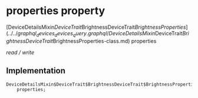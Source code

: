 


# properties property






[DeviceDetailsMixin$DeviceTrait$BrightnessDeviceTrait$BrightnessProperties](../../graphql_devices_devices_query.graphql/DeviceDetailsMixin$DeviceTrait$BrightnessDeviceTrait$BrightnessProperties-class.md) properties
  
_read / write_






## Implementation

```dart
DeviceDetailsMixin$DeviceTrait$BrightnessDeviceTrait$BrightnessProperties
    properties;


```







